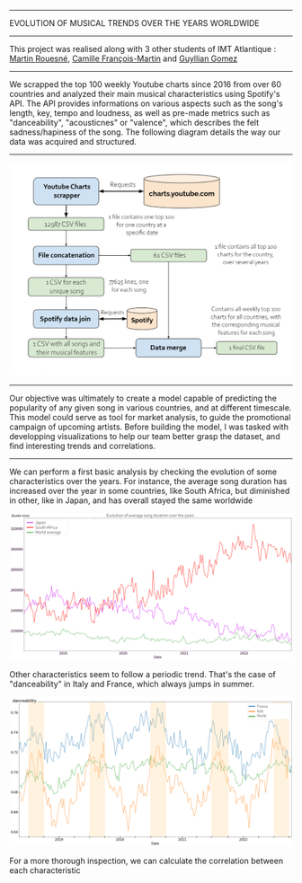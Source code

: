 
---

<p class="titletext">EVOLUTION OF MUSICAL TRENDS OVER THE YEARS WORLDWIDE</p>

---

<p class="articletext"> This project was realised along with 3 other students of IMT Atlantique : <a href="https://www.linkedin.com/in/martin-rouesn%C3%A9-81a489182/" class="linkedinlink">Martin Rouesné</a>, <a href="https://www.linkedin.com/in/camillefrancoismartin/" class="linkedinlink">Camille François-Martin</a> and <a href="https://www.linkedin.com/in/guyllian-gomez/" class="linkedinlink">Guyllian Gomez</a></p>

---

<p class="articletext"> We scrapped the top 100 weekly Youtube charts since 2016 from over 60 countries and analyzed their main musical characteristics using Spotify's API. The API provides informations on various aspects such as the song's length, key, tempo and loudness, as well as pre-made metrics such as "danceability", "acousticnes" or "valence", which describes the felt sadness/hapiness of the song. The following diagram details the way our data was acquired and structured.</p>

---

<img src="images/flow1spotify.png?raw=true" alt="flow1" class="flow1"/>

---

<p class="articletext">Our objective was ultimately to create a model capable of predicting the popularity of any given song in various countries, and at different timescale. This model could serve as tool for market analysis, to guide the promotional campaign of upcoming artists. Before building the model, I was tasked with developping visualizations to help our team better grasp the dataset, and find interesting trends and correlations. </p>

---

<p class="articletext">We can perform a first basic analysis by checking the evolution of some characteristics over the years. For instance, the average song duration has increased over the year in some countries, like South Africa, but diminished in other, like in Japan, and has overall stayed the same worldwide</p>

<img src="images/duration.png?raw=true" alt="duration" class="duration"/>

<p class="articletext">Other characteristics seem to follow a periodic trend. That's the case of "danceability" in Italy and France, which always jumps in summer. </p>

<img src="images/danceability.png?raw=true" alt="danceability" class="danceability"/>

<p class="articletext">For a more thorough inspection, we can calculate the correlation between each characteristic </p>
